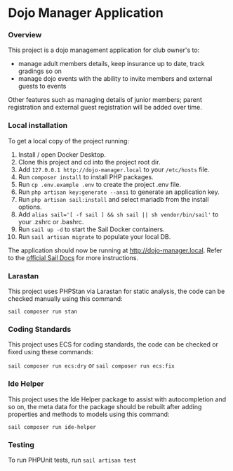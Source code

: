 # Dojo Manager Application

### Overview

This project is a dojo management application for club owner's to:

- manage adult members details, keep insurance up to date, track gradings so on
- manage dojo events with the ability to invite members and external guests to events

Other features such as managing details of junior members; parent registration and external guest registration will be added over time.

### Local installation

To get a local copy of the project running:

1. Install / open Docker Desktop.
2. Clone this project and cd into the project root dir.
3. Add ``127.0.0.1 http://dojo-manager.local`` to your ``/etc/hosts`` file.
4. Run ``composer install`` to install PHP packages.
5. Run ``cp .env.example .env`` to create the project .env file.
6. Run ``php artisan key:generate --ansi`` to generate an application key.
7. Run ``php artisan sail:install`` and select mariadb from the install options.
8. Add ``alias sail='[ -f sail ] && sh sail || sh vendor/bin/sail'`` to your .zshrc or .bashrc.
9. Run ``sail up -d`` to start the Sail Docker containers.
10. Run ``sail artisan migrate`` to populate your local DB. 

The application should now be running at http://dojo-manager.local. Refer to the [official Sail Docs](https://laravel.com/docs/9.x/sail)
for more instructions.

### Larastan

This project uses PHPStan via Larastan for static analysis, the code can be checked manually using this command:

``sail composer run stan``

### Coding Standards

This project uses ECS for coding standards, the code can be checked or fixed using these commands:

``sail composer run ecs:dry`` or ``sail composer run ecs:fix``

### Ide Helper

This project uses the Ide Helper package to assist with autocompletion and so on, the meta data for the package should be rebuilt after adding properties and methods to models using this command:

``sail composer run ide-helper``

### Testing

To run PHPUnit tests, run ``sail artisan test``
